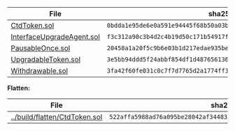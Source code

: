 File| sha256
---|---
<a href="CtdToken.sol">CtdToken.sol</a>|`0bdda1e95de6e0a591e94445f68b50a03bf929fd178ad9e28debe2b46119d15d`
<a href="InterfaceUpgradeAgent.sol">InterfaceUpgradeAgent.sol</a>|`f3c312a90c3b4d2c4b19d50c171b54917f083f8d0ae446206dd64233600627dc`
<a href="PausableOnce.sol">PausableOnce.sol</a>|`20458a1a20f5c9b6e03b1d217edae935beff9ae82555074a50abfe86c790b85b`
<a href="UpgradableToken.sol">UpgradableToken.sol</a>|`3e5bb94ddd5f24abbf854df1d4876561369ffef089042b7be0656464d278b5aa`
<a href="Withdrawable.sol">Withdrawable.sol</a>|`3fa42f60fe031c0c7f7d7765d2a1774ff381fe52bff25ed8a96436284c5848a7`

**Flatten:**

File| sha256
---|---
<a href="../build/flatten/CtdToken.sol">../build/flatten/CtdToken.sol|`522affa5988ad76a095be28042af344838f9ba616c270ae7c1f9767df1534618`</a>
